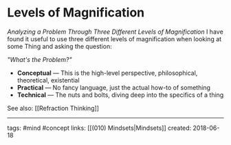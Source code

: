 # Levels of Magnification
*Analyzing a Problem Through Three Different Levels of Magnification*
I have found it useful to use three different levels of magnification when looking at some Thing and asking the question: 

*"What's the Problem?"*

- **Conceptual** — This is the high-level perspective, philosophical, theoretical, existential
- **Practical** — No fancy language, just the actual how-to of something
- **Technical** — The nuts and bolts, diving deep into the specifics of a thing


See also: [[Refraction Thinking]]

---
tags: #mind #concept
links: [[(010) Mindsets|Mindsets]]
created: 2018-06-18
